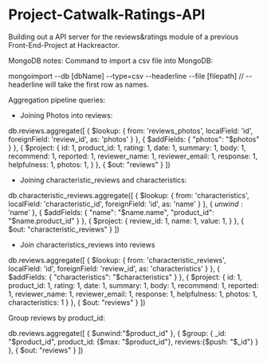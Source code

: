 # Project-Catwalk-Ratings-API

Building out a API server for the reviews&ratings module of a previous Front-End-Project at Hackreactor.


MongoDB notes:
Command to import a csv file into MongoDB:

mongoimport --db [dbName] --type=csv --headerline --file [filepath]
 // --headerline will take the first row as names.

Aggregation pipeline queries:
- Joining Photos into reviews:

db.reviews.aggregate([
  {
    $lookup: {
      from: 'reviews_photos',
      localField: 'id',
      foreignField: 'review_id',
      as: 'photos'
    }
  },
  {
    $addFields: {
      "photos": "$photos"
    }
  },
  {
    $project: {
      id: 1,
      product_id: 1,
      rating: 1,
      date: 1,
      summary: 1,
      body: 1,
      recommend: 1,
      reported: 1,
      reviewer_name: 1,
      reviewer_email: 1,
      response: 1,
      helpfulness: 1,
      photos: 1,
    }
  },
   {
    $out: "reviews"
  }
])

- Joining characteristic_reviews and characteristics:

db.characteristic_reviews.aggregate([
  {
    $lookup: {
      from: 'characteristics',
      localField: 'characteristic_id',
      foreignField: 'id',
      as: 'name'
    }
  },
  {
    $unwind: '$name'
  },
  {
    $addFields: {
      "name": "$name.name",
      "product_id": "$name.product_id"
    }
  },
  {
    $project: {
      review_id: 1,
      name: 1,
      value: 1,
    }
  },
  {
    $out: "characteristic_reviews"
  }
])

- Join characteristics_reviews into reviews

db.reviews.aggregate([
  {
    $lookup: {
      from: 'characteristic_reviews',
      localField: 'id',
      foreignField: 'review_id',
      as: 'characteristics'
    }
  },
  {
    $addFields: {
      "characteristics": "$characteristics"
    }
  },
  {
    $project: {
      id: 1,
      product_id: 1,
      rating: 1,
      date: 1,
      summary: 1,
      body: 1,
      recommend: 1,
      reported: 1,
      reviewer_name: 1,
      reviewer_email: 1,
      response: 1,
      helpfulness: 1,
      photos: 1,
      characteristics: 1
    }
  },
  {
    $out: "reviews"
  }
])

Group reviews by product_id:

db.reviews.aggregate([
  {
    $unwind:"$product_id"
  },
  {
    $group: {
      _id: "$product_id",
            product_id: {$max: "$product_id"},
      reviews:{$push: "$_id"}
    }
  },
  {
    $out: "reviews"
  }
])
